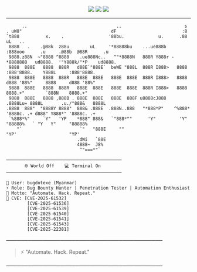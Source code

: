 <p align="center">
  <img src="https://img.shields.io/badge/Bug%20Bounty-Cyber-green?style=for-the-badge&logo=hackthebox&logoColor=white" />
  <img src="https://img.shields.io/badge/Automation-Addict-purple?style=for-the-badge&logo=python&logoColor=white" />
  <img src="https://img.shields.io/badge/Penetration%20Tester-Myanmar-blue?style=for-the-badge&logo=tor&logoColor=white" />
</p>

---

```
      ..                                  ..                        s                                       
. uW8"                                  dF                         :8                                       
`t888          x.    .                 '88bu.             u.      .88                  uL   ..              
 8888   .    .@88k  z88u        uL     '*88888bu    ...ue888b    :888ooo      .u     .@88b  @88R      .u    
 9888.z88N  ~"8888 ^8888    .ue888Nc..   ^"*8888N   888R Y888r -*8888888   ud8888.  '"Y888k/"*P    ud8888.  
 9888  888E   8888  888R   d88E`"888E`  beWE "888L  888R I888>   8888    :888'8888.    Y888L     :888'8888. 
 9888  888E   8888  888R   888E  888E   888E  888E  888R I888>   8888    d888 '88%"     8888     d888 '88%" 
 9888  888E   8888  888R   888E  888E   888E  888E  888R I888>   8888    8888.+"        `888N    8888.+"    
 9888  888E   8888 ,888B . 888E  888E   888E  888F u8888cJ888   .8888Lu= 8888L       .u./"888&   8888L      
.8888  888"  "8888Y 8888"  888& .888E  .888N..888   "*888*P"    ^%888*   '8888c. .+ d888" Y888*" '8888c. .+ 
 `%888*%"     `Y"   'YP    *888" 888&   `"888*""      'Y"         'Y"     "88888%   ` "Y   Y"     "88888%   
    "`                      `"   "888E     ""                               "YP'                    "YP'    
                           .dWi   `88E                                                                      
                           4888~  J8%                                                                       
                            ^"===*"`                                                                        

────────────────────────────────────────────
       🌐 World Off    💻 Terminal On       
────────────────────────────────────────────

👾 User: bugdotexe (Myanmar)
⚡ Role: Bug Bounty Hunter | Penetration Tester | Automation Enthusiast
🎯 Motto: "Automate. Hack. Repeat."
🧠 CVE: [CVE-2025-61532]
        [CVE-2025-61536]
        [CVE-2025-61539]
        [CVE-2025-61540]
        [CVE-2025-61541]
        [CVE-2025-61543]
        [CVE-2025-22381]
```
───────────────────────────────────────────

> ⚡️ "Automate. Hack. Repeat."  

───────────────────────────────────────────

